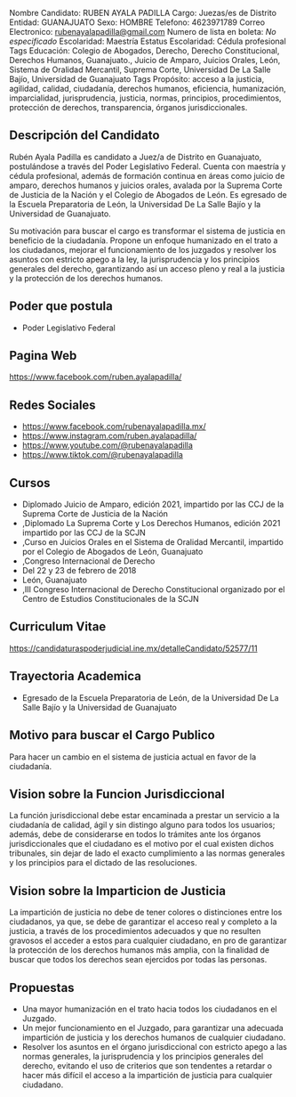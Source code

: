 Nombre Candidato: RUBEN AYALA PADILLA
Cargo: Juezas/es de Distrito
Entidad: GUANAJUATO
Sexo: HOMBRE
Telefono: 4623971789
Correo Electronico: rubenayalapadilla@gmail.com
Numero de lista en boleta: *No especificado*
Escolaridad: Maestría
Estatus Escolaridad: Cédula profesional
Tags Educación: Colegio de Abogados, Derecho, Derecho Constitucional, Derechos Humanos, Guanajuato., Juicio de Amparo, Juicios Orales, León, Sistema de Oralidad Mercantil, Suprema Corte, Universidad De La Salle Bajío, Universidad de Guanajuato
Tags Propósito: acceso a la justicia, agilidad, calidad, ciudadanía, derechos humanos, eficiencia, humanización, imparcialidad, jurisprudencia, justicia, normas, principios, procedimientos, protección de derechos, transparencia, órganos jurisdiccionales.


## Descripción del Candidato 

Rubén Ayala Padilla es candidato a Juez/a de Distrito en Guanajuato, postulándose a través del Poder Legislativo Federal. Cuenta con maestría y cédula profesional, además de formación continua en áreas como juicio de amparo, derechos humanos y juicios orales, avalada por la Suprema Corte de Justicia de la Nación y el Colegio de Abogados de León. Es egresado de la Escuela Preparatoria de León, la Universidad De La Salle Bajío y la Universidad de Guanajuato.

Su motivación para buscar el cargo es transformar el sistema de justicia en beneficio de la ciudadanía. Propone un enfoque humanizado en el trato a los ciudadanos, mejorar el funcionamiento de los juzgados y resolver los asuntos con estricto apego a la ley, la jurisprudencia y los principios generales del derecho, garantizando así un acceso pleno y real a la justicia y la protección de los derechos humanos.


## Poder que postula

- Poder Legislativo Federal


## Pagina Web

https://www.facebook.com/ruben.ayalapadilla/


## Redes Sociales

- https://www.facebook.com/rubenayalapadilla.mx/
- https://www.instagram.com/ruben.ayalapadilla/
- https://www.youtube.com/@rubenayalapadilla
- https://www.tiktok.com/@rubenayalapadilla


## Cursos

- Diplomado Juicio de Amparo, edición 2021, impartido por las CCJ de la Suprema Corte de Justicia de la Nación
- ,Diplomado La Suprema Corte y Los Derechos Humanos, edición 2021 impartido por las CCJ de la SCJN
- ,Curso en Juicios Orales en el Sistema de Oralidad Mercantil, impartido por el Colegio de Abogados de León, Guanajuato
- ,Congreso Internacional de Derecho
- Del 22 y 23 de febrero de 2018
- León, Guanajuato
- ,III Congreso Internacional de Derecho Constitucional organizado por el Centro de Estudios Constitucionales de la SCJN


## Curriculum Vitae

https://candidaturaspoderjudicial.ine.mx/detalleCandidato/52577/11


## Trayectoria Academica

- Egresado de la Escuela Preparatoria de León, de la Universidad De La Salle Bajío y la Universidad de Guanajuato


## Motivo para buscar el Cargo Publico

Para hacer un cambio en el sistema de justicia actual en favor de la ciudadanía.


## Vision sobre la Funcion Jurisdiccional

La función jurisdiccional debe estar encaminada a prestar un servicio a la ciudadanía de calidad, ágil y sin distingo alguno para todos los usuarios; además, debe de considerarse en todos lo trámites ante los órganos jurisdiccionales que el ciudadano es el motivo por el cual existen dichos tribunales, sin dejar de lado el exacto cumplimiento a las normas generales y los principios para el dictado de las resoluciones.


## Vision sobre la Imparticion de Justicia

La impartición de justicia no debe de tener colores o distinciones entre los ciudadanos, ya que, se debe de garantizar el acceso real y completo a la justicia, a través de los procedimientos adecuados y que no resulten gravosos el acceder a estos para cualquier ciudadano, en pro de garantizar la protección de los derechos humanos más amplia, con la finalidad de buscar que todos los derechos sean ejercidos por todas las personas.


## Propuestas

- Una mayor humanización en el trato hacia todos los ciudadanos en el Juzgado.
- Un mejor funcionamiento en el Juzgado, para garantizar una adecuada impartición de justicia y los derechos humanos de cualquier ciudadano.
- Resolver los asuntos en el órgano jurisdiccional con estricto apego a las normas generales, la jurisprudencia y los principios generales del derecho, evitando el uso de criterios que son tendentes a retardar o hacer más difícil el acceso a la impartición de justicia para cualquier ciudadano.

